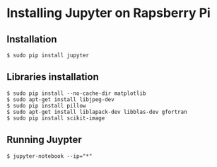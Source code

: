 # Installing Jupyter on Rapsberry Pi

## Installation

```
$ sudo pip install jupyter
```

## Libraries installation

```
$ sudo pip install --no-cache-dir matplotlib
$ sudo apt-get install libjpeg-dev
$ sudo pip install pillow
$ sudo apt-get install liblapack-dev libblas-dev gfortran
$ sudo pip install scikit-image
```

## Running Juypter

```
$ jupyter-notebook --ip="*"
```
